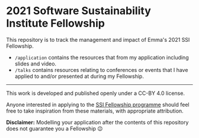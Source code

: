 # 2021 Software Sustainability Institute Fellowship

This repository is to track the management and impact of Emma's 2021 SSI Fellowship.

* `/application` contains the resources that from my application including slides and video.
* `/talks` contains resources relating to conferences or events that I have applied to and/or presented at during my Fellowship.

---

This work is developed and published openly under a CC-BY 4.0 license.

Anyone interested in applying to the [SSI Fellowship programme](https://software.ac.uk/programmes-and-events/fellowship-programme) should feel free to take inspiration from these materials, with appropriate attribution.



**Disclaimer:** Modelling your application after the contents of this repository does not guarantee you a Fellowship :wink:
